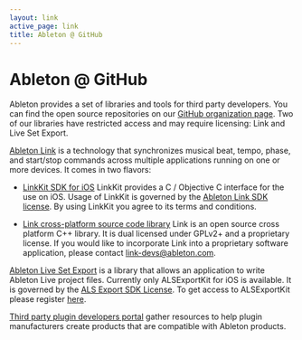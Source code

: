 ```yaml
---
layout: link
active_page: link
title: Ableton @ GitHub
---
```


# Ableton @ GitHub

Ableton provides a set of libraries and tools for third party developers. You can find the
open source repositories on our [GitHub organization page](https://github.com/ableton).
Two of our libraries have restricted access and may require licensing: Link and Live Set
Export.

[Ableton Link](/link) is a technology that synchronizes musical beat, tempo, phase, and
start/stop commands across multiple applications running on one or more devices. It comes
in two flavors:

- [LinkKit SDK for iOS](/linkkit) LinkKit provides a C / Objective C interface for the use
  on iOS. Usage of LinkKit is governed by the [Ableton Link SDK
  license](https://github.com/Ableton/LinkKit/blob/master/LICENSE.md). By using LinkKit
  you agree to its terms and conditions.

- [Link cross-platform source code library](https://github.com/ableton/link) Link is an
  open source cross platform C++ library. It is dual licensed under GPLv2+ and a
  proprietary license. If you would like to incorporate Link into a proprietary software
  application, please contact [link-devs@ableton.com](mailto:link-devs@ableton.com).

[Ableton Live Set Export](/export) is a library that allows an application to write
Ableton Live project files. Currently only ALSExportKit for iOS is available. It is
governed by the [ALS Export SDK License](/export/assets/ALSExport_License_v1.0.pdf). To
get access to ALSExportKit please register
[here](https://www.ableton.com/en/link/sdk/license-request/).


[Third party plugin developers portal](/third_party_plugin_dev_portal/) gather
resources to help plugin manufacturers create products that are compatible with
Ableton products.

